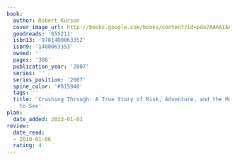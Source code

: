 ```yaml
---
book:
  author: Robert Kurson
  cover_image_url: http://books.google.com/books/content?id=pde7AAAAIAAJ&printsec=frontcover&img=1&zoom=1&source=gbs_api
  goodreads: '655211'
  isbn13: '9781400063352'
  isbn9: '1400063353'
  owned: ''
  pages: '306'
  publication_year: '2007'
  series: ''
  series_position: '2007'
  spine_color: '#815948'
  tags: ''
  title: 'Crashing Through: A True Story of Risk, Adventure, and the Man Who Dared
    to See'
plan:
  date_added: 2023-01-01
review:
  date_read:
  - 2010-01-06
  rating: 4
---
```

